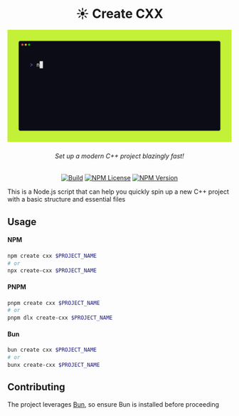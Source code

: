 <div align="center">
<h1>☀️ Create CXX</h1>
<img src=".github/demo.gif"></img>
  
<h6>Set up a modern C++ project blazingly fast!</h6>

[![Build](https://github.com/painfulexistence/create-cxx/actions/workflows/ci.yml/badge.svg?branch=main)](https://github.com/painfulexistence/create-cxx/actions/workflows/ci.yml) [![NPM License](https://img.shields.io/npm/l/create-cxx.svg?style=flat)](https://github.com/painfulexistence/create-cxx/blob/main/LICENSE) [![NPM Version](https://img.shields.io/npm/v/create-cxx.svg?style=flat)](https://www.npmjs.com/package/create-cxx)
</div>

This is a Node.js script that can help you quickly spin up a new C++ project with a basic structure and essential files <br/>

## Usage
#### NPM
```bash
npm create cxx $PROJECT_NAME
# or
npx create-cxx $PROJECT_NAME
```
#### PNPM
```bash
pnpm create cxx $PROJECT_NAME
# or
pnpm dlx create-cxx $PROJECT_NAME
```
#### Bun
```bash
bun create cxx $PROJECT_NAME
# or
bunx create-cxx $PROJECT_NAME
```

## Contributing
The project leverages <a href="https://bun.sh/">Bun</a>, so ensure Bun is installed before proceeding
